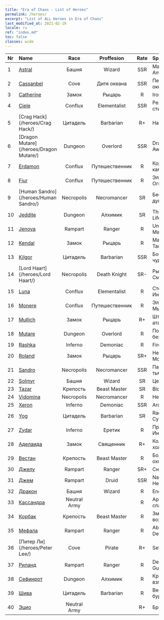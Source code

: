 ```yaml
---
title: "Era of Chaos - List of Heroes"
permalink: /heroes/
excerpt: "List of ALL Heroes in Era of Chaos"
last_modified_at: 2021-02-19
locale: ru
ref: "index.md"
toc: false
classes: wide
---
```

  | Nr |    Name    |  Race   |  Proffesion   |  Rate  |    Specialty     |
  |:---|:-----------|:-------:|:-------------:|:------:|:-----------------|
  | 1 | [Astral](/heroes/Astral/) | Башня | Wizard | SSR |  Magic Amplification  |
  | 2 | [Cassanbel](/heroes/Cassanbel/) | Cove | Дитя океана | SSR |  Песнь океана  |
  | 3 | [Catherine](/heroes/Catherine/) | Замок | Рыцарь | R |  Iron Crusader  |
  | 4 | [Ciele](/heroes/Ciele/) | Conflux | Elementalist | SSR |  Резонанс стихий  |
  | 5 | [Crag Hack](/heroes/Crag Hack/) | Цитадель | Barbarian | R+ |  Наступление  |
  | 6 | [Dragon Mutare](/heroes/Dragon Mutare/) | Dungeon | Overlord | SSR |  Dragon Awakes  |
  | 7 | [Erdamon](/heroes/Erdamon/) | Conflux | Путешественник | R |  Король камней  |
  | 8 | [Fiur](/heroes/Fiur/) | Conflux | Путешественник | R |  Элементаль Огня  |
  | 9 | [Human Sandro](/heroes/Human Sandro/) | Necropolis | Necromancer | SR |  Бессмертная душа  |
  | 10 | [Jeddite](/heroes/Jeddite/) | Dungeon | Алхимик | SR |  The Cycle of Life  |
  | 11 | [Jenova](/heroes/Jenova/) | Rampart | Ranger | R |  Unicorn Maiden  |
  | 12 | [Kendal](/heroes/Kendal/) | Замок | Рыцарь | R |  Master of Tactics  |
  | 13 | [Kilgor](/heroes/Kilgor/) | Цитадель | Barbarian | SSR |  Боевое чудище  |
  | 14 | [Lord Haart](/heroes/Lord Haart/) | Necropolis | Death Knight | SR- |  Рыцарь Смерти  |
  | 15 | [Luna](/heroes/Luna/) | Conflux | Elementalist | R |  Стена Инферно  |
  | 16 | [Monere](/heroes/Monere/) | Conflux | Путешественник | R |  Элементаль Мысли  |
  | 17 | [Mullich](/heroes/Mullich/) | Замок | Рыцарь | R+ |  Штурмовая атака  |
  | 18 | [Mutare](/heroes/Mutare/) | Dungeon | Overlord | R |  Подземелье безумия  |
  | 19 | [Rashka](/heroes/Rashka/) | Inferno | Demoniac | R |  Fire Lord  |
  | 20 | [Roland](/heroes/Roland/) | Замок | Рыцарь | SR+ |  Heightened Morale  |
  | 21 | [Sandro](/heroes/Sandro/) | Necropolis | Necromancer | SSR |  Падение тьмы  |
  | 22 | [Solmyr](/heroes/Solmyr/) | Башня | Wizard | SR |  Цепь молний  |
  | 23 | [Tazar](/heroes/Tazar/) | Крепость | Beast Master | SR |  Bloody Rage  |
  | 24 | [Vidomina](/heroes/Vidomina/) | Necropolis | Necromancer | R |  Некромант  |
  | 25 | [Xeron](/heroes/Xeron/) | Inferno | Demoniac | SSR |  Arch Devil  |
  | 26 | [Yog](/heroes/Yog/) | Цитадель | Barbarian | SR |  Raging Cyclops  |
  | 27 | [Zydar](/heroes/Zydar/) | Inferno | Еретик | R |  Призыв Инферно  |
  | 28 | [Аделаида](/heroes/Adelaide/) | Замок | Священник | R+ |  Кольцо холода  |
  | 29 | [Вестан](/heroes/Wystan/) | Крепость | Beast Master | R |  Болотный охотник  |
  | 30 | [Джелу](/heroes/Gelu/) | Rampart | Ranger | SR+ |  Снайпер  |
  | 31 | [Джем](/heroes/Gem/) | Rampart | Druid | SSR |  Natural Healing  |
  | 32 | [Дракон](/heroes/Dracon/) | Башня | Wizard | R |  Enchanter  |
  | 33 | [Кассандра](/heroes/Kassandra/) | Neutral Army |  | R |  Армия спартанцев  |
  | 34 | [Корбак](/heroes/Korbac/) | Крепость | Beast Master | R |  Змей в воздухе  |
  | 35 | [Мефала](/heroes/Mephala/) | Rampart | Ranger | R |  Absolute Defense  |
  | 36 | [Питер Ли](/heroes/Peter Lee/) | Cove | Pirate | R+ |  Set Sail  |
  | 37 | [Риланд](/heroes/Ryland/) | Rampart | Ranger | R |  Dendroid Guard  |
  | 38 | [Сефинрот](/heroes/Sephinroth/) | Dungeon | Алхимик | R |  Кристальный взгляд  |
  | 39 | [Шива](/heroes/Shiva/) | Цитадель | Barbarian | R |  Вестники бури  |
  | 40 | [Эцио](/heroes/Ezio/) | Neutral Army |  | R+ |  Братство  |
